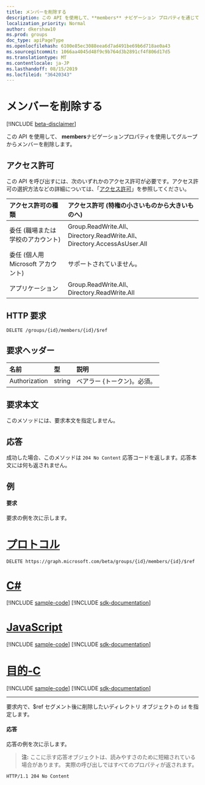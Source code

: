 ```yaml
---
title: メンバーを削除する
description: この API を使用して、**members** ナビゲーション プロパティを通じて Office 365 のグループ、セキュリティ グループ、メールが有効なセキュリティ グループからメンバーを削除できます。ユーザーや他のグループを削除できます。
localization_priority: Normal
author: dkershaw10
ms.prod: groups
doc_type: apiPageType
ms.openlocfilehash: 6100e85ec3088eea6d7ad491be69b6d718ae0a43
ms.sourcegitcommit: 1066aa4045d48f9c9b764d3b2891cf4f806d17d5
ms.translationtype: MT
ms.contentlocale: ja-JP
ms.lasthandoff: 08/15/2019
ms.locfileid: "36420343"
---
```

# <a name="remove-member"></a>メンバーを削除する

[!INCLUDE [beta-disclaimer](../../includes/beta-disclaimer.md)]

この API を使用して、 **members**ナビゲーションプロパティを使用してグループからメンバーを削除します。

## <a name="permissions"></a>アクセス許可
この API を呼び出すには、次のいずれかのアクセス許可が必要です。アクセス許可の選択方法などの詳細については、「[アクセス許可](/graph/permissions-reference)」を参照してください。

|アクセス許可の種類      | アクセス許可 (特権の小さいものから大きいものへ)              |
|:--------------------|:---------------------------------------------------------|
|委任 (職場または学校のアカウント) | Group.ReadWrite.All、Directory.ReadWrite.All、Directory.AccessAsUser.All |
|委任 (個人用 Microsoft アカウント) | サポートされていません。 |
|アプリケーション | Group.ReadWrite.All、Directory.ReadWrite.All |

## <a name="http-request"></a>HTTP 要求
<!-- { "blockType": "ignored" } -->
```http
DELETE /groups/{id}/members/{id}/$ref
```

## <a name="request-headers"></a>要求ヘッダー
| 名前       | 型 | 説明|
|:---------------|:--------|:----------|
| Authorization  | string  | ベアラー {トークン}。必須。 |

## <a name="request-body"></a>要求本文
このメソッドには、要求本文を指定しません。

## <a name="response"></a>応答
成功した場合、このメソッドは `204 No Content` 応答コードを返します。応答本文には何も返されません。

## <a name="example"></a>例
#### <a name="request"></a>要求
要求の例を次に示します。

# <a name="httptabhttp"></a>[プロトコル](#tab/http)
<!-- {
  "blockType": "request",
  "name": "delete_member_from_group"
}-->
```http
DELETE https://graph.microsoft.com/beta/groups/{id}/members/{id}/$ref
```
# <a name="ctabcsharp"></a>[C#](#tab/csharp)
[!INCLUDE [sample-code](../includes/snippets/csharp/delete-member-from-group-csharp-snippets.md)]
[!INCLUDE [sdk-documentation](../includes/snippets/snippets-sdk-documentation-link.md)]

# <a name="javascripttabjavascript"></a>[JavaScript](#tab/javascript)
[!INCLUDE [sample-code](../includes/snippets/javascript/delete-member-from-group-javascript-snippets.md)]
[!INCLUDE [sdk-documentation](../includes/snippets/snippets-sdk-documentation-link.md)]

# <a name="objective-ctabobjc"></a>[目的-C](#tab/objc)
[!INCLUDE [sample-code](../includes/snippets/objc/delete-member-from-group-objc-snippets.md)]
[!INCLUDE [sdk-documentation](../includes/snippets/snippets-sdk-documentation-link.md)]

---

要求内で、$ref セグメント後に削除したいディレクトリ オブジェクトの `id` を指定します。

#### <a name="response"></a>応答
応答の例を次に示します。
>**注:** ここに示す応答オブジェクトは、読みやすさのために短縮されている場合があります。 実際の呼び出しではすべてのプロパティが返されます。
<!-- {
  "blockType": "response",
  "truncated": true,
  "@odata.type": "microsoft.graph.directoryObject"
} -->
```http
HTTP/1.1 204 No Content
```

<!-- uuid: 8fcb5dbc-d5aa-4681-8e31-b001d5168d79
2015-10-25 14:57:30 UTC -->
<!--
{
  "type": "#page.annotation",
  "description": "Create member",
  "keywords": "",
  "section": "documentation",
  "tocPath": "",
  "suppressions": [
  ]
}
-->
